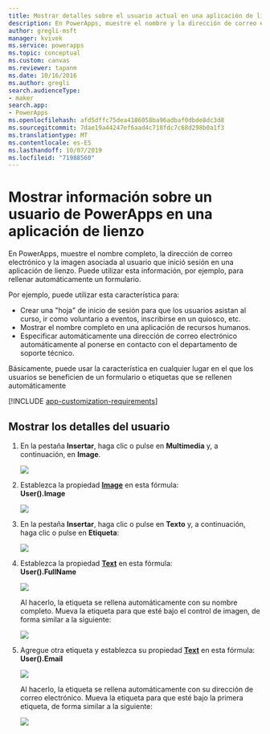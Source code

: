 ```yaml
---
title: Mostrar detalles sobre el usuario actual en una aplicación de lienzo | Microsoft Docs
description: En PowerApps, muestre el nombre y la dirección de correo electrónico del usuario que inició sesión en una aplicación de lienzo.
author: gregli-msft
manager: kvivek
ms.service: powerapps
ms.topic: conceptual
ms.custom: canvas
ms.reviewer: tapanm
ms.date: 10/16/2016
ms.author: gregli
search.audienceType:
- maker
search.app:
- PowerApps
ms.openlocfilehash: afd5dffc75dea4186058ba96adbaf0dbde8dc3d8
ms.sourcegitcommit: 7dae19a44247ef6aad4c718fdc7c68d298b0a1f3
ms.translationtype: MT
ms.contentlocale: es-ES
ms.lasthandoff: 10/07/2019
ms.locfileid: "71988560"
---
```

# <a name="show-information-about-a-powerapps-user-in-a-canvas-app"></a>Mostrar información sobre un usuario de PowerApps en una aplicación de lienzo

En PowerApps, muestre el nombre completo, la dirección de correo electrónico y la imagen asociada al usuario que inició sesión en una aplicación de lienzo. Puede utilizar esta información, por ejemplo, para rellenar automáticamente un formulario.

Por ejemplo, puede utilizar esta característica para:

* Crear una "hoja" de inicio de sesión para que los usuarios asistan al curso, ir como voluntario a eventos, inscribirse en un quiosco, etc.
* Mostrar el nombre completo en una aplicación de recursos humanos.
* Especificar automáticamente una dirección de correo electrónico automáticamente al ponerse en contacto con el departamento de soporte técnico.

Básicamente, puede usar la característica en cualquier lugar en el que los usuarios se beneficien de un formulario o etiquetas que se rellenen automáticamente

[!INCLUDE [app-customization-requirements](../../includes/app-customization-requirements.md)]

## <a name="show-user-details"></a>Mostrar los detalles del usuario

1. En la pestaña **Insertar**, haga clic o pulse en **Multimedia** y, a continuación, en **Image**.
   
   ![][2]
2. Establezca la propiedad **[Image](controls/properties-visual.md)** en esta fórmula:
   <br>**User().Image**
   
    ![][3]
3. En la pestaña **Insertar**, haga clic o pulse en **Texto** y, a continuación, haga clic o pulse en **Etiqueta**:  
   
    ![][4]
4. Establezca la propiedad **[Text](controls/properties-core.md)** en esta fórmula:
   <br>**User().FullName**
   
   ![][6]
   
   Al hacerlo, la etiqueta se rellena automáticamente con su nombre completo. Mueva la etiqueta para que esté bajo el control de imagen, de forma similar a la siguiente:
   
   ![][5]
5. Agregue otra etiqueta y establezca su propiedad **[Text](controls/properties-core.md)** en esta fórmula:
   <br>**User().Email**  
   
    ![][8]
   
    Al hacerlo, la etiqueta se rellena automáticamente con su dirección de correo electrónico. Mueva la etiqueta para que esté bajo la primera etiqueta, de forma similar a la siguiente:  
   
    ![][7]

[2]: ./media/show-current-user/add-image.png
[3]: ./media/show-current-user/imageproperty.png
[4]: ./media/show-current-user/insertlabel.png
[5]: ./media/show-current-user/label.png
[6]: ./media/show-current-user/textproperty.png
[7]: ./media/show-current-user/secondlabel.png
[8]: ./media/show-current-user/email.png
[9]: ./media/show-current-user/preview.png
